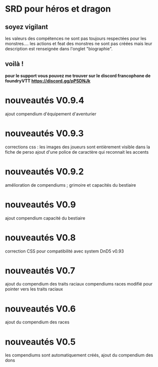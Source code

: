 # SRD pour héros et dragon

## soyez vigilant

 les valeurs des compétences ne sont pas toujours respectées pour les monstres....
 les actions et feat des monstres ne sont pas créées mais leur description est renseignée dans l'onglet "biographie".
 

## voilà !

**pour le support vous pouvez me trouver sur le discord francophone de foundryVTT https://discord.gg/pPSDNJk**

# nouveautés V0.9.4
ajout compendium d'équipement d'aventurier

# nouveautés V0.9.3
corrections css : les images des joueurs sont entièrement visible dans la fiche de perso
ajout d'une police de caractère qui reconnait les accents

# nouveautés V0.9.2
amélioration de compendiums ; grimoire et capacités du bestiaire

# nouveautés V0.9
ajout compendium capacité du bestiaire

# nouveautés V0.8
correction CSS pour compatibilité avec system DnD5 v0.93


# nouveautés V0.7

 ajout du compendium des traits raciaux
 compendiums races modifié pour pointer vers les traits raciaux

# nouveautés V0.6

 ajout du compendium des races 

# nouveautés V0.5
 les compendiums sont automatiquement créés,
 ajout du compendium des dons